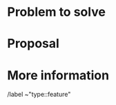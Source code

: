 <!-- When reporting a feature, please read this complete template and fill all the questions in order to get a better response -->

# Problem to solve
<!-- Which problem would be solved with this feature? -->

# Proposal
<!-- What do you propose as a solution? Add as much information as you can! -->

# More information
<!-- Do you have any other usefull information about this feature report? Please write it down here -->
<!-- Possible helpful information: references to other sites/repositories -->

<!-- DO NOT CHANGE ANYTHING BELOW THIS LINE -->
/label ~"type::feature"
